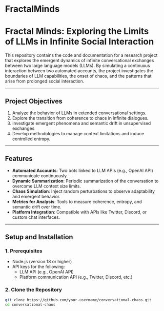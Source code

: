 # FractalMinds

# **Fractal Minds: Exploring the Limits of LLMs in Infinite Social Interaction**

This repository contains the code and documentation for a research project that explores the emergent dynamics of infinite conversational exchanges between two large language models (LLMs). By simulating a continuous interaction between two automated accounts, the project investigates the boundaries of LLM capabilities, the onset of chaos, and the patterns that arise from prolonged social interaction.

---

## **Project Objectives**

1. Analyze the behavior of LLMs in extended conversational settings.
2. Explore the transition from coherence to chaos in infinite dialogues.
3. Investigate emergent phenomena and semantic drift in unsupervised exchanges.
4. Develop methodologies to manage context limitations and induce controlled entropy.

---

## **Features**

- **Automated Accounts**: Two bots linked to LLM APIs (e.g., OpenAI API) communicate continuously.
- **Dynamic Summarization**: Periodic summarization of the conversation to overcome LLM context size limits.
- **Chaos Simulation**: Inject random perturbations to observe adaptability and emergent behavior.
- **Metrics for Analysis**: Tools to measure coherence, entropy, and semantic drift over time.
- **Platform Integration**: Compatible with APIs like Twitter, Discord, or custom chat interfaces.

---

## **Setup and Installation**

### **1. Prerequisites**
- Node.js (version 18 or higher)
- API keys for the following:
  - LLM API (e.g., OpenAI API)
  - Platform communication API (e.g., Twitter, Discord, etc.)

### **2. Clone the Repository**
```bash
git clone https://github.com/your-username/conversational-chaos.git
cd conversational-chaos
